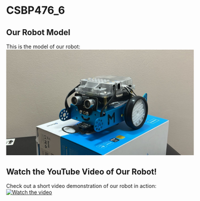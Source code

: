 # CSBP476_6

## Our Robot Model
This is the model of our robot:
![image alt](https://github.com/Salma-Albastaki/CSBP476_6/blob/f9efb3679f1729f84f06ccfbad86c816c4fc2a8f/Line%20Following%20and%20Obstacle%20Avoidance/Robot%20Image.jpg)

## Watch the YouTube Video of Our Robot!
Check out a short video demonstration of our robot in action:
[![Watch the video](https://img.youtube.com/vi/vDX8ryJ0T_I/0.jpg)](https://youtu.be/vDX8ryJ0T_I)


